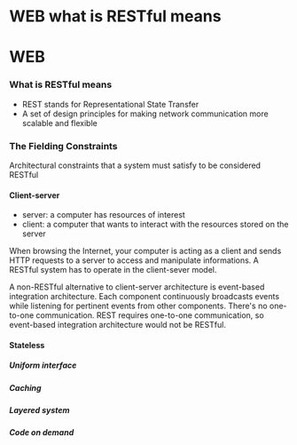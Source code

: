 # WEB what is RESTful means
# WEB

### What is RESTful means     
- REST stands for Representational State Transfer
- A set of design principles for making network communication more scalable and flexible

### The Fielding Constraints     
Architectural constraints that a system must satisfy to be considered RESTful
#### Client-server
- server: a computer has resources of interest
- client: a computer that wants to interact with the resources stored on the server

When browsing the Internet, your computer is acting as a client and sends HTTP requests to a server to access and manipulate informations.
A RESTful system has to operate in the client-sever model.

A non-RESTful alternative to client-server architecture is event-based integration architecture. Each component continuously broadcasts events while listening for pertinent events from other components. There's no one-to-one communication. REST requires one-to-one communication, so event-based integration architecture would not be RESTful.

#### Stateless     
##### Uniform interface     
##### Caching
##### Layered system
##### Code on demand
